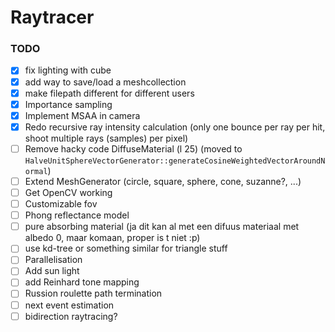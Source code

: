 # Raytracer

### TODO

- [x] fix lighting with cube
- [x] add way to save/load a meshcollection
- [x] make filepath different for different users
- [x] Importance sampling
- [x] Implement MSAA in camera
- [x] Redo recursive ray intensity calculation (only one bounce per ray per hit, shoot multiple rays (samples) per pixel)
- [ ] Remove hacky code DiffuseMaterial (l 25) (moved to `HalveUnitSphereVectorGenerator::generateCosineWeightedVectorAroundNormal`)
- [ ] Extend MeshGenerator (circle, square, sphere, cone, suzanne?, ...)
- [ ] Get OpenCV working
- [ ] Customizable fov
- [ ] Phong reflectance model
- [ ] pure absorbing material (ja dit kan al met een difuus materiaal met albedo 0, maar komaan, proper is t niet :p)
- [ ] use kd-tree or something similar for triangle stuff
- [ ] Parallelisation
- [ ] Add sun light
- [ ] add Reinhard tone mapping
- [ ] Russion roulette path termination
- [ ] next event estimation
- [ ] bidirection raytracing?
